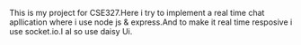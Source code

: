 This is my project for CSE327.Here i try to implement a real time chat apllication where i use node js &  express.And to make it real time resposive i use socket.io.I al so use daisy Ui.
